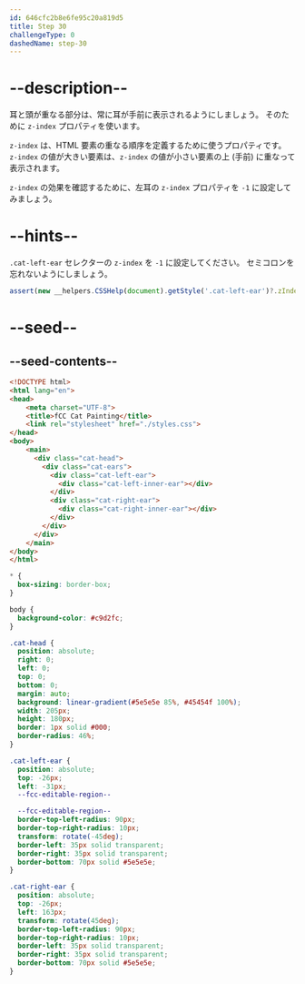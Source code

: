 ```yaml
---
id: 646cfc2b8e6fe95c20a819d5
title: Step 30
challengeType: 0
dashedName: step-30
---
```


# --description--

耳と頭が重なる部分は、常に耳が手前に表示されるようにしましょう。 そのために `z-index` プロパティを使います。

`z-index` は、HTML 要素の重なる順序を定義するために使うプロパティです。 `z-index` の値が大きい要素は、`z-index` の値が小さい要素の上 (手前) に重なって表示されます。

`z-index` の効果を確認するために、左耳の `z-index` プロパティを `-1` に設定してみましょう。

# --hints--

`.cat-left-ear` セレクターの `z-index` を `-1` に設定してください。 セミコロンを忘れないようにしましょう。

```js
assert(new __helpers.CSSHelp(document).getStyle('.cat-left-ear')?.zIndex === '-1')
```

# --seed--

## --seed-contents--

```html
<!DOCTYPE html>
<html lang="en">
<head>
    <meta charset="UTF-8">
    <title>fCC Cat Painting</title>
    <link rel="stylesheet" href="./styles.css">
</head>
<body>
    <main>
      <div class="cat-head">
        <div class="cat-ears">
          <div class="cat-left-ear">
            <div class="cat-left-inner-ear"></div>
          </div>
          <div class="cat-right-ear">
            <div class="cat-right-inner-ear"></div>
          </div>
        </div>
      </div>
    </main>
</body>
</html>
```

```css
* {
  box-sizing: border-box;
}

body {
  background-color: #c9d2fc;
}

.cat-head {
  position: absolute;
  right: 0;
  left: 0;
  top: 0;
  bottom: 0;
  margin: auto;
  background: linear-gradient(#5e5e5e 85%, #45454f 100%);
  width: 205px;
  height: 180px;
  border: 1px solid #000;
  border-radius: 46%;
}

.cat-left-ear {
  position: absolute;
  top: -26px;
  left: -31px;
  --fcc-editable-region--

  --fcc-editable-region--
  border-top-left-radius: 90px;
  border-top-right-radius: 10px;
  transform: rotate(-45deg);
  border-left: 35px solid transparent;
  border-right: 35px solid transparent;
  border-bottom: 70px solid #5e5e5e;
}

.cat-right-ear {
  position: absolute;
  top: -26px;
  left: 163px;
  transform: rotate(45deg);
  border-top-left-radius: 90px;
  border-top-right-radius: 10px;
  border-left: 35px solid transparent;
  border-right: 35px solid transparent;
  border-bottom: 70px solid #5e5e5e;
}
```

